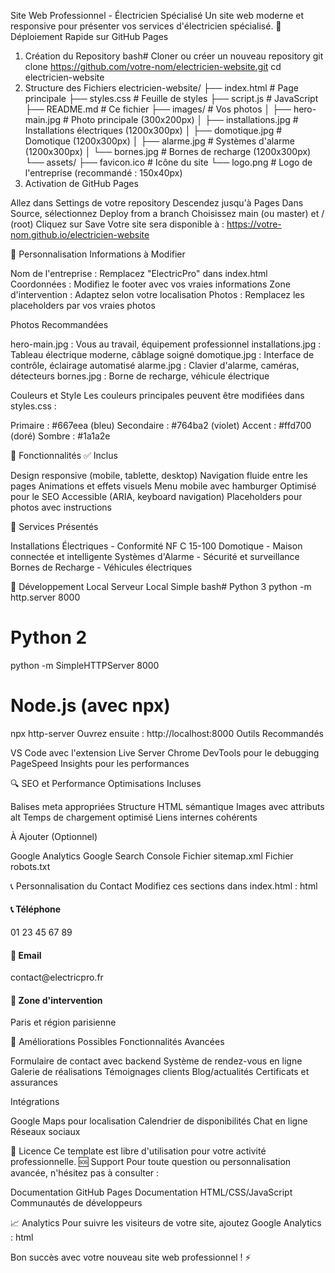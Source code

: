 Site Web Professionnel - Électricien Spécialisé
Un site web moderne et responsive pour présenter vos services d'électricien spécialisé.
🚀 Déploiement Rapide sur GitHub Pages
1. Création du Repository
bash# Cloner ou créer un nouveau repository
git clone https://github.com/votre-nom/electricien-website.git
cd electricien-website
2. Structure des Fichiers
electricien-website/
├── index.html              # Page principale
├── styles.css              # Feuille de styles
├── script.js               # JavaScript
├── README.md               # Ce fichier
├── images/                 # Vos photos
│   ├── hero-main.jpg       # Photo principale (300x200px)
│   ├── installations.jpg   # Installations électriques (1200x300px)
│   ├── domotique.jpg       # Domotique (1200x300px)
│   ├── alarme.jpg          # Systèmes d'alarme (1200x300px)
│   └── bornes.jpg          # Bornes de recharge (1200x300px)
└── assets/
    ├── favicon.ico         # Icône du site
    └── logo.png            # Logo de l'entreprise (recommandé : 150x40px)
3. Activation de GitHub Pages

Allez dans Settings de votre repository
Descendez jusqu'à Pages
Dans Source, sélectionnez Deploy from a branch
Choisissez main (ou master) et / (root)
Cliquez sur Save
Votre site sera disponible à : https://votre-nom.github.io/electricien-website

🎨 Personnalisation
Informations à Modifier

Nom de l'entreprise : Remplacez "ElectricPro" dans index.html
Coordonnées : Modifiez le footer avec vos vraies informations
Zone d'intervention : Adaptez selon votre localisation
Photos : Remplacez les placeholders par vos vraies photos

Photos Recommandées

hero-main.jpg : Vous au travail, équipement professionnel
installations.jpg : Tableau électrique moderne, câblage soigné
domotique.jpg : Interface de contrôle, éclairage automatisé
alarme.jpg : Clavier d'alarme, caméras, détecteurs
bornes.jpg : Borne de recharge, véhicule électrique

Couleurs et Style
Les couleurs principales peuvent être modifiées dans styles.css :

Primaire : #667eea (bleu)
Secondaire : #764ba2 (violet)
Accent : #ffd700 (doré)
Sombre : #1a1a2e

📱 Fonctionnalités
✅ Inclus

Design responsive (mobile, tablette, desktop)
Navigation fluide entre les pages
Animations et effets visuels
Menu mobile avec hamburger
Optimisé pour le SEO
Accessible (ARIA, keyboard navigation)
Placeholders pour photos avec instructions

🎯 Services Présentés

Installations Électriques - Conformité NF C 15-100
Domotique - Maison connectée et intelligente
Systèmes d'Alarme - Sécurité et surveillance
Bornes de Recharge - Véhicules électriques

🔧 Développement Local
Serveur Local Simple
bash# Python 3
python -m http.server 8000

# Python 2
python -m SimpleHTTPServer 8000

# Node.js (avec npx)
npx http-server
Ouvrez ensuite : http://localhost:8000
Outils Recommandés

VS Code avec l'extension Live Server
Chrome DevTools pour le debugging
PageSpeed Insights pour les performances

🔍 SEO et Performance
Optimisations Incluses

Balises meta appropriées
Structure HTML sémantique
Images avec attributs alt
Temps de chargement optimisé
Liens internes cohérents

À Ajouter (Optionnel)

Google Analytics
Google Search Console
Fichier sitemap.xml
Fichier robots.txt

📞 Personnalisation du Contact
Modifiez ces sections dans index.html :
html<!-- Footer - Section Contact -->
<div class="contact-item">
    <h4>📞 Téléphone</h4>
    <p>01 23 45 67 89</p> <!-- Votre numéro -->
</div>
<div class="contact-item">
    <h4>📧 Email</h4>
    <p>contact@electricpro.fr</p> <!-- Votre email -->
</div>
<div class="contact-item">
    <h4>📍 Zone d'intervention</h4>
    <p>Paris et région parisienne</p> <!-- Votre zone -->
</div>
🚀 Améliorations Possibles
Fonctionnalités Avancées

Formulaire de contact avec backend
Système de rendez-vous en ligne
Galerie de réalisations
Témoignages clients
Blog/actualités
Certificats et assurances

Intégrations

Google Maps pour localisation
Calendrier de disponibilités
Chat en ligne
Réseaux sociaux

📄 Licence
Ce template est libre d'utilisation pour votre activité professionnelle.
🆘 Support
Pour toute question ou personnalisation avancée, n'hésitez pas à consulter :

Documentation GitHub Pages
Documentation HTML/CSS/JavaScript
Communautés de développeurs

📈 Analytics
Pour suivre les visiteurs de votre site, ajoutez Google Analytics :
html<!-- Dans <head> de index.html -->
<script async src="https://www.googletagmanager.com/gtag/js?id=GA_MEASUREMENT_ID"></script>
<script>
  window.dataLayer = window.dataLayer || [];
  function gtag(){dataLayer.push(arguments);}
  gtag('js', new Date());
  gtag('config', 'GA_MEASUREMENT_ID');
</script>

Bon succès avec votre nouveau site web professionnel ! ⚡️